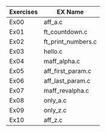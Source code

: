 | Exercises  | EX Name |
| ------------- | ------------- |
| Ex00  |  aff_a.c  |
| Ex01  |  ft_countdown.c  |
| Ex02  |  ft_print_numbers.c  |
| Ex03  |  hello.c  |
| Ex04  |  maff_alpha.c  |
| Ex05  |  aff_first_param.c  |
| Ex06  |  aff_last_param.c  |
| Ex07  |  maff_revalpha.c  |
| Ex08  |  only_a.c  |
| Ex09  |  only_z.c  |
| Ex10  |  aff_z.c  |
